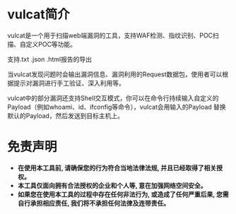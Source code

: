 # vulcat简介

vulcat是一个用于扫描web端漏洞的工具，支持WAF检测、指纹识别、POC扫描、自定义POC等功能。

支持.txt .json .html报告的导出

当vulcat发现问题时会输出漏洞信息、漏洞利用的Request数据包，使用者可以根据提示对漏洞进行手工验证、深入利用等。

vulcat中的部分漏洞还支持Shell交互模式，你可以在命令行持续输入自定义的Payload（例如whoami、id、ifconfig等命令），vulcat会用输入的Payload 替换默认的Payload，然后发送到目标主机上。

# 免责声明

* **在使用本工具前, 请确保您的行为符合当地法律法规, 并且已经取得了相关授权。**
* **本工具仅面向拥有合法授权的企业和个人等, 意在加强网络空间安全。**
* **如果您在使用本工具的过程中存在任何非法行为, 或造成了任何严重后果, 您需自行承担相应责任, 我们将不承担任何法律及连带责任。**
